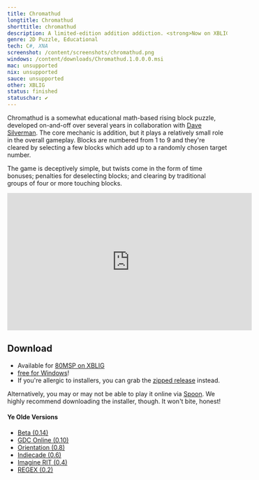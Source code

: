 ```yaml
---
title: Chromathud
longtitle: Chromathud
shorttitle: chromathud
description: A limited-edition addition addiction. <strong>Now on XBLIG!</strong>
genre: 2D Puzzle, Educational
tech: C#, XNA 
screenshot: /content/screenshots/chromathud.png
windows: /content/downloads/Chromathud.1.0.0.0.msi
mac: unsupported
nix: unsupported
sauce: unsupported
other: XBLIG
status: finished
statuschar: ✔
--- 
```


Chromathud is a somewhat educational math-based rising block puzzle, developed on-and-off over several years in collaboration with [Dave Silverman](http://davesilvermanart.com/). 
The core mechanic is addition, but it plays a relatively small role in the overall gameplay. 
Blocks are numbered from 1 to 9 and they're cleared by selecting a few blocks which add up to a randomly chosen target number. 

The game is deceptively simple, but twists come in the form of time bonuses; penalties for deselecting blocks; and clearing by traditional groups of four or more touching blocks. 

<iframe width="560" height="315" src="http://www.youtube.com/embed/jBqc_PjGK08" frameborder="0" allowfullscreen></iframe>


## Download ##
- Available for [80MSP on XBLIG](http://marketplace.xbox.com/en-US/Product/Chromathud/66acd000-77fe-1000-9115-d80258550cc3) 
- [free for Windows]($windows$)! 
- If you're allergic to installers, you can grab the [zipped release](/content/downloads/Chromathud.1.0.0.0.7z) instead. 

Alternatively, you may or may not be able to play it online via [Spoon](http://spoon.net/chromathud). We highly recommend downloading the installer, though. It won't bite, honest!


#### Ye Olde Versions ####
- [Beta (0.14)](/content/downloads/Chromathud_Beta.zip)
- [GDC Online (0.10)](/content/downloads/Chromathud_GDC.zip)
- [Orientation (0.8)](/content/downloads/Chromathud_Orientation.zip)
- [Indiecade (0.6)](/content/downloads/Chromathud_Indiecade.zip)
- [Imagine RIT (0.4)](/content/downloads/Chromathud_Imagine.zip)
- [REGEX (0.2)](/content/downloads/Chromathud_REGEX.zip)
